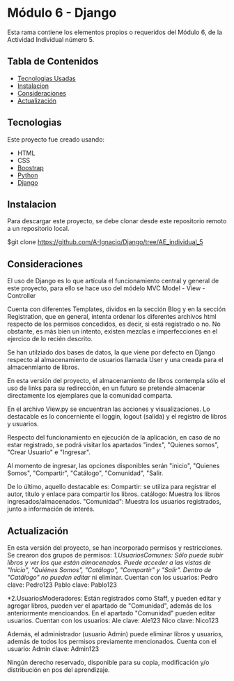 # Módulo 6 - Django

Esta rama contiene los elementos propios o requeridos del Módulo 6, de la Actividad Individual número 5.

## Tabla de Contenidos

* [Tecnologias Usadas](#Tecnologias)
* [Instalacion](#Instalacion)
* [Consideraciones](#Consideraciones)
* [Actualización](#Actualizacion)

<a name="Tecnologias"></a>
## Tecnologias

Este proyecto fue creado usando:
* HTML
* CSS
* [Boostrap](https://getbootstrap.com/)
* [Python](https://www.python.org/)
* [Django](https://www.djangoproject.com/)  


<a name="Instalacion"></a>
## Instalacion
Para descargar este proyecto, se debe clonar desde este repositorio remoto a un repositorio local.

$git clone https://github.com/A-Ignacio/Django/tree/AE_individual_5

<a name="Consideraciones"></a>
## Consideraciones

El uso de Django es lo que artícula el funcionamiento central y general de este proyecto, para ello se hace uso del módelo MVC Model - View - Controller

Cuenta con diferentes Templates, dividos en la sección Blog y en la sección Registration, que en general, intenta ordenar los diferentes archivos html respecto de los permisos concedidos, es decir, si está registrado o no. No obstante, es más bien un intento, existen mezclas e imperfecciones en el ejercico de lo recién descrito.

Se han utilziado dos bases de datos, la que viene por defecto en Django respecto al almacenamiento de usuarios llamada User y una creada para el almacenmianto de libros.

En esta versión del proyecto, el almacenamiento de libros contempla sólo el uso de links para su redirección, en un futuro se pretende almacenar directamente los ejemplares que la comunidad comparta.

En el archivo View.py se encuentran las acciones y visualizaciones. Lo destacable es lo concerniente el loggin, logout (salida) y el registro de libros y usuarios.

Respecto del funcionamiento en ejecución de la aplicación, en caso de no estar registrado, se podrá visitar los apartados "index", "Quienes somos", "Crear Usuario" e "Ingresar".

Al momento de ingresar, las opciones disponibles serán "inicio", "Quienes Somos", "Compartir", "Catálogo", "Comunidad", "Salir.

De lo último, aquello destacable es:
  Compartir: se utiliza para registrar el autor, título y enlace para compartir los libros.
  catálogo: Muestra los libros ingresados/almacenados.
  "Comunidad": Muestra los usuarios registrados, junto a información de interés.
  
<a name="Actualizacion"></a>
## Actualización

En esta versión del proyecto, se han incorporado permisos y restricciones.
Se crearon dos grupos de permisos:
*1.UsuariosComunes: Sólo puede subir libros y ver los que están almacenados. Puede acceder a las vistas de "Inicio", "Quiénes Somos", "Catálogo", "Compartir" y "Salir". Dentro de "Catálogo" no pueden editar* ni eliminar.
  Cuentan con los usuarios: 
  Pedro clave: Pedro123
  Pablo clave: Pablo123
  
*2.UsuariosModeradores: Están registrados como Staff, y pueden editar y agregar libros, pueden ver el apartado de "Comunidad", además de los anteriormente mencioandos. En el apartado "Comunidad" pueden editar usuarios.
Cuentan con los usuarios:
Ale clave: Ale123
Nico clave: Nico123

Además, el administrador (usuario Admin) puede eliminar libros y usuarios, además de todos los permisos previamente mencionados.
Cuenta con el usuario:
Admin clave: Admin123
  
Ningún derecho reservado, disponible para su copia, modificación y/o distribución en pos del aprendizaje.
